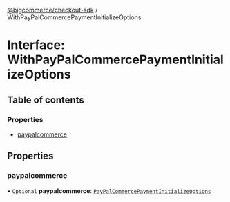 [@bigcommerce/checkout-sdk](../README.md) / WithPayPalCommercePaymentInitializeOptions

# Interface: WithPayPalCommercePaymentInitializeOptions

## Table of contents

### Properties

- [paypalcommerce](WithPayPalCommercePaymentInitializeOptions.md#paypalcommerce)

## Properties

### paypalcommerce

• `Optional` **paypalcommerce**: [`PayPalCommercePaymentInitializeOptions`](PayPalCommercePaymentInitializeOptions.md)
